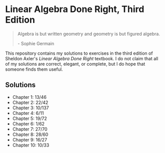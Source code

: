 # Linear Algebra Done Right, Third Edition

> Algebra is but written geometry and geometry is but figured algebra.
>
> \- Sophie Germain

This repository contains my solutions to exercises in the third edition of Sheldon Axler's *Linear Algebra Done Right* textbook. I do not claim that all of my solutions are correct, elegant, or complete, but I do hope that someone finds them useful.

## Solutions

- Chapter 1: 13/46
- Chapter 2: 22/42
- Chapter 3: 10/137
- Chapter 4: 6/11
- Chapter 5: 19/72
- Chapter 6: 1/62
- Chapter 7: 27/70
- Chapter 8: 28/60
- Chapter 9: 16/27
- Chapter 10: 10/33
